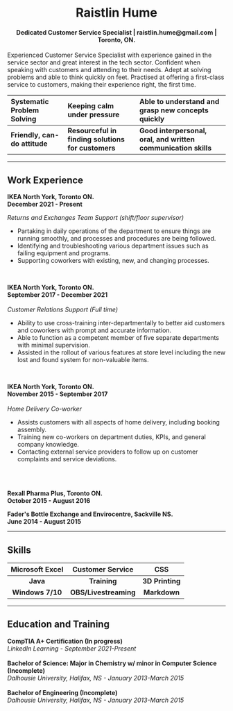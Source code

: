 <h1 align="center"> Raistlin Hume </h1>

<h4 align="center"> Dedicated Customer Service Specialist | raistlin.hume@gmail.com | Toronto, ON. </h4>

Experienced Customer Service Specialist with experience gained in the service sector and great interest in the
tech sector. Confident when speaking with customers and attending to their needs. Adept at solving problems
and able to think quickly on feet. Practised at offering a first-class service to customers, making their experience
right, the first time.

| Systematic Problem Solving | Keeping calm under pressure | Able to understand and grasp new concepts quickly |
|:---|:---|:---|
| **Friendly, can-do attitude** | **Resourceful in finding solutions for customers** | **Good interpersonal, oral, and written communication skills** |

---

<h2 align="left"> Work Experience </h2>

**IKEA North York, Toronto ON.**\
**December 2021 - Present** 

*Returns and Exchanges Team Support (shift/floor supervisor)*
* Partaking in daily operations of the department to ensure things are running smoothly, and processes
and procedures are being followed.
* Identifying and troubleshooting various department issues such as failing equipment and programs.
* Supporting coworkers with existing, new, and changing processes.

<br/>

**IKEA North York, Toronto ON.**\
**September 2017 - December 2021**
<br/><br/>
*Customer Relations Support (Full time)*
* Ability to use cross-training inter-departmentally to better aid customers and coworkers with prompt
and accurate information.
* Able to function as a competent member of five separate departments with minimal supervision.
* Assisted in the rollout of various features at store level including the new lost and found system for
non-valuable items.

<br/>

**IKEA North York, Toronto ON.**\
**November 2015 - September 2017**
<br/><br/>
*Home Delivery Co-worker*
* Assists customers with all aspects of home delivery, including booking assembly.
* Training new co-workers on department duties, KPIs, and general company knowledge.
* Contacting external service providers to follow up on customer complaints and service deviations.

<br/><br/>

**Rexall Pharma Plus, Toronto ON.**\
**October 2015 - August 2016**
<br/>

**Fader's Bottle Exchange and Envirocentre, Sackville NS.**\
**June 2014 - August 2015**
<br/>

---

<h2 align ="left"> Skills </h2>

| Microsoft Excel | Customer Service | CSS |
|:---:|:---:|:---:|
| **Java** | **Training** | **3D Printing** |
| **Windows 7/10** | **OBS/Livestreaming** | **Markdown** |

---

<h2 align="left"> Education and Training </h2>

**CompTIA A+ Certification (In progress)**\
*LinkedIn Learning - September 2021-Present*
<br/><br/>
**Bachelor of Science: Major in Chemistry w/ minor in Computer Science (Incomplete)**\
*Dalhousie University, Halifax, NS - January 2013-March 2015*
<br/><br/>
**Bachelor of Engineering (Incomplete)**\
*Dalhousie University, Halifax, NS - January 2013-March 2015*
